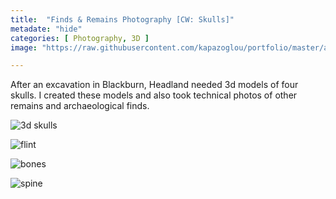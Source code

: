```yaml
---
title:  "Finds & Remains Photography [CW: Skulls]"
metadate: "hide"
categories: [ Photography, 3D ]
image: "https://raw.githubusercontent.com/kapazoglou/portfolio/master/assets/images/item/ZG-resized.jpg"

---
```


After an excavation in Blackburn, Headland needed 3d models of four skulls. I created these models and also took technical photos of other remains and archaeological finds.

![3d skulls](https://raw.githubusercontent.com/kapazoglou/portfolio/master/assets/images/item/pht_6.png)

![flint](https://raw.githubusercontent.com/kapazoglou/portfolio/master/assets/images/item/pht_5.png)

![bones](https://raw.githubusercontent.com/kapazoglou/portfolio/master/assets/images/item/pht_8.png)

![spine](https://raw.githubusercontent.com/kapazoglou/portfolio/master/assets/images/item/pht_9.png)